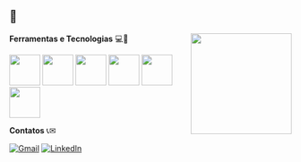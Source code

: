 ##  👋

<a align="right" href="https://github.com/rafalvs" >
  <img align="right" loading="lazy" height="180em" src=https://github-readme-stats.vercel.app/api/top-langs/?username=rafalvs&hide=html&layout=compact&theme=dracula />
</a>
<p align="left">
  <strong>Ferramentas e Tecnologias</strong> 💻🚀
</p>

<div align="left" padding="4px">
  <img src="https://cdn.jsdelivr.net/gh/devicons/devicon@latest/icons/python/python-original.svg" style= "width: 55px; heigth: 55px" />
  <img src="https://cdn.jsdelivr.net/gh/devicons/devicon@latest/icons/csharp/csharp-original.svg" style= "width: 55px; heigth: 55px"/>
  <img src="https://cdn.jsdelivr.net/gh/devicons/devicon@latest/icons/css3/css3-original.svg" style= "width: 55px; heigth: 55px" />
  <img src="https://cdn.jsdelivr.net/gh/devicons/devicon@latest/icons/html5/html5-original.svg" style= "width: 55px; heigth: 55px" />
  <img src="https://cdn.jsdelivr.net/gh/devicons/devicon@latest/icons/javascript/javascript-original.svg" style= "width: 55px; heigth: 55px" />
  <br>
  <img src="https://cdn.jsdelivr.net/gh/devicons/devicon@latest/icons/git/git-plain.svg" style= "width: 55px; heigth: 55px" />
</div>



<p align="left">
  <strong>Contatos</strong> 📞✉
</p>

<div align="left">
  <a href="mailto:rafaelalvessantana0401@gmail.com" title="Gmail">
  <img src="https://img.shields.io/badge/-Gmail-FF0000?style=flat-square&labelColor=FF0000&logo=gmail&logoColor=white&link=rafaelalvessantana0401@gmail.com" alt="Gmail"/></a>
  <a href="https://www.linkedin.com/in/rafalvs" title="LinkedIn">
  <img src="https://img.shields.io/badge/-Linkedin-0e76a8?style=flat-square&logo=Linkedin&logoColor=white&link=https://www.linkedin.com/in/rafalvs" alt="LinkedIn"/></a>
</div>
